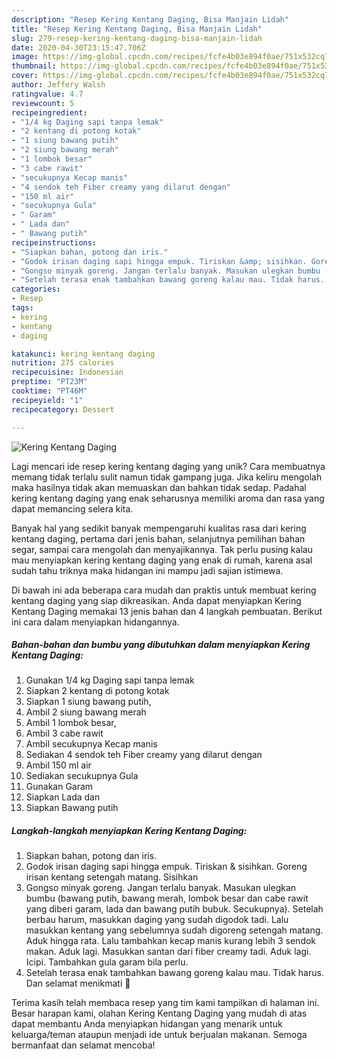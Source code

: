 ```yaml
---
description: "Resep Kering Kentang Daging, Bisa Manjain Lidah"
title: "Resep Kering Kentang Daging, Bisa Manjain Lidah"
slug: 279-resep-kering-kentang-daging-bisa-manjain-lidah
date: 2020-04-30T23:15:47.706Z
image: https://img-global.cpcdn.com/recipes/fcfe4b03e894f0ae/751x532cq70/kering-kentang-daging-foto-resep-utama.jpg
thumbnail: https://img-global.cpcdn.com/recipes/fcfe4b03e894f0ae/751x532cq70/kering-kentang-daging-foto-resep-utama.jpg
cover: https://img-global.cpcdn.com/recipes/fcfe4b03e894f0ae/751x532cq70/kering-kentang-daging-foto-resep-utama.jpg
author: Jeffery Walsh
ratingvalue: 4.7
reviewcount: 5
recipeingredient:
- "1/4 kg Daging sapi tanpa lemak"
- "2 kentang di potong kotak"
- "1 siung bawang putih"
- "2 siung bawang merah"
- "1 lombok besar"
- "3 cabe rawit"
- "secukupnya Kecap manis"
- "4 sendok teh Fiber creamy yang dilarut dengan"
- "150 ml air"
- "secukupnya Gula"
- " Garam"
- " Lada dan"
- " Bawang putih"
recipeinstructions:
- "Siapkan bahan, potong dan iris."
- "Godok irisan daging sapi hingga empuk. Tiriskan &amp; sisihkan. Goreng irisan kentang setengah matang. Sisihkan"
- "Gongso minyak goreng. Jangan terlalu banyak. Masukan ulegkan bumbu (bawang putih, bawang merah, lombok besar dan cabe rawit yang diberi garam, lada dan bawang putih bubuk. Secukupnya). Setelah berbau harum, masukkan daging yang sudah digodok tadi. Lalu masukkan kentang yang sebelumnya sudah digoreng setengah matang. Aduk hingga rata. Lalu tambahkan kecap manis kurang lebih 3 sendok makan. Aduk lagi. Masukkan santan dari fiber creamy tadi. Aduk lagi. Icipi. Tambahkan gula garam bila perlu."
- "Setelah terasa enak tambahkan bawang goreng kalau mau. Tidak harus. Dan selamat menikmati 🥰"
categories:
- Resep
tags:
- kering
- kentang
- daging

katakunci: kering kentang daging 
nutrition: 275 calories
recipecuisine: Indonesian
preptime: "PT23M"
cooktime: "PT46M"
recipeyield: "1"
recipecategory: Dessert

---
```



![Kering Kentang Daging](https://img-global.cpcdn.com/recipes/fcfe4b03e894f0ae/751x532cq70/kering-kentang-daging-foto-resep-utama.jpg)

Lagi mencari ide resep kering kentang daging yang unik? Cara membuatnya memang tidak terlalu sulit namun tidak gampang juga. Jika keliru mengolah maka hasilnya tidak akan memuaskan dan bahkan tidak sedap. Padahal kering kentang daging yang enak seharusnya memiliki aroma dan rasa yang dapat memancing selera kita.

Banyak hal yang sedikit banyak mempengaruhi kualitas rasa dari kering kentang daging, pertama dari jenis bahan, selanjutnya pemilihan bahan segar, sampai cara mengolah dan menyajikannya. Tak perlu pusing kalau mau menyiapkan kering kentang daging yang enak di rumah, karena asal sudah tahu triknya maka hidangan ini mampu jadi sajian istimewa.




Di bawah ini ada beberapa cara mudah dan praktis untuk membuat kering kentang daging yang siap dikreasikan. Anda dapat menyiapkan Kering Kentang Daging memakai 13 jenis bahan dan 4 langkah pembuatan. Berikut ini cara dalam menyiapkan hidangannya.

<!--inarticleads1-->

##### Bahan-bahan dan bumbu yang dibutuhkan dalam menyiapkan Kering Kentang Daging:

1. Gunakan 1/4 kg Daging sapi tanpa lemak
1. Siapkan 2 kentang di potong kotak
1. Siapkan 1 siung bawang putih,
1. Ambil 2 siung bawang merah
1. Ambil 1 lombok besar,
1. Ambil 3 cabe rawit
1. Ambil secukupnya Kecap manis
1. Sediakan 4 sendok teh Fiber creamy yang dilarut dengan
1. Ambil 150 ml air
1. Sediakan secukupnya Gula
1. Gunakan  Garam
1. Siapkan  Lada dan
1. Siapkan  Bawang putih




<!--inarticleads2-->

##### Langkah-langkah menyiapkan Kering Kentang Daging:

1. Siapkan bahan, potong dan iris.
1. Godok irisan daging sapi hingga empuk. Tiriskan &amp; sisihkan. Goreng irisan kentang setengah matang. Sisihkan
1. Gongso minyak goreng. Jangan terlalu banyak. Masukan ulegkan bumbu (bawang putih, bawang merah, lombok besar dan cabe rawit yang diberi garam, lada dan bawang putih bubuk. Secukupnya). Setelah berbau harum, masukkan daging yang sudah digodok tadi. Lalu masukkan kentang yang sebelumnya sudah digoreng setengah matang. Aduk hingga rata. Lalu tambahkan kecap manis kurang lebih 3 sendok makan. Aduk lagi. Masukkan santan dari fiber creamy tadi. Aduk lagi. Icipi. Tambahkan gula garam bila perlu.
1. Setelah terasa enak tambahkan bawang goreng kalau mau. Tidak harus. Dan selamat menikmati 🥰




Terima kasih telah membaca resep yang tim kami tampilkan di halaman ini. Besar harapan kami, olahan Kering Kentang Daging yang mudah di atas dapat membantu Anda menyiapkan hidangan yang menarik untuk keluarga/teman ataupun menjadi ide untuk berjualan makanan. Semoga bermanfaat dan selamat mencoba!
